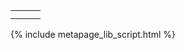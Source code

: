 ---
---

<html>
<head></head>
<body>
	<div id="input-button" ></div>
	<table border="0">
		<tr>
			<td id="viewer1"></td>
			<td id="passthrough2"></td>
			<td id="viewer2"></td>
		</tr>
		<tr>
			<td ></td>
			<td id="passthrough1"></td>
			<td id="viewer3"></td>
		</tr>
	</table>
</body>
{% include metapage_lib_script.html %}
<script>
fetch('metapage.json')
  .then((response) => {
    return response.json();
  })
  .then((metaPageDefinition) => {
  	var mp = Metapage.from(metaPageDefinition);
  	var iframes = mp.iframes();

  	for (var key in iframes) {
      var parent = document.getElementById(key);
      if (parent != null) {
        parent.appendChild(iframes[key]);
      } else {
        mp.error('Cannot find parent for ' + key);
        window.document.body.appendChild(iframes[key]);
      }
  	}

  })
  .catch(function (error) {
    console.error(error);
  });
</script>
</html>
